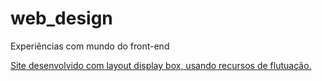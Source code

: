 # web_design
Experiências com mundo do front-end

[Site desenvolvido com layout display box, usando recursos de flutuação.](/site_com_box_layout)
